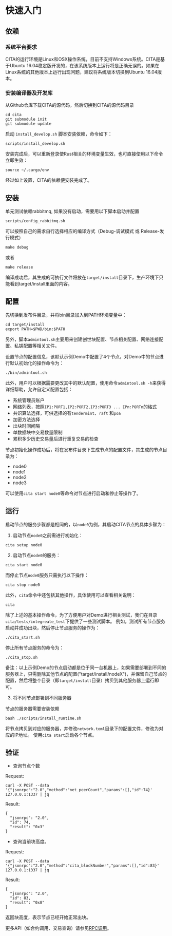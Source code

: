 # 快速入门

## 依赖

### 系统平台要求

CITA的运行环境是Linux和OSX操作系统，目前不支持Windows系统。CITA是基于Ubuntu 16.04稳定版开发的，在该系统版本上运行将是正确无误的。如果在Linux系统的其他版本上运行出现问题，建议将系统版本切换到Ubuntu 16.04版本。

### 安装编译器及开发库

从Github仓库下载CITA的源代码，然后切换到CITA的源代码目录

```shell
cd cita
git submodule init
git submodule update
```

启动 `install_develop.sh` 脚本安装依赖，命令如下：

```shell
scripts/install_develop.sh
```

安装完成后，可以重新登录使Rust相关的环境变量生效，也可直接使用以下命令立即生效：

```shell
source ~/.cargo/env
```

经过如上设置，CITA的依赖便安装完成了。

## 安装

单元测试依赖rabbitmq, 如果没有启动，需要用以下脚本启动并配置

```shell
scripts/config_rabbitmq.sh
```

可以按照自己的需求自行选择相应的编译方式（Debug-调试模式 或 Release-发行模式）

```shell
make debug
```

或者

```shell
make release
```

编译成功后，其生成的可执行文件将放在`target/install`目录下，生产环境下只能看到target/install里面的内容。

## 配置

先切换到发布件目录，并将bin目录加入到PATH环境变量中：

```shell
cd target/install
export PATH=$PWD/bin:$PATH
```

另外，脚本`admintool.sh`主要用来创建创世块配置、节点相关配置、网络连接配置、私钥配置等相关文件。

设置节点的配置信息，该默认示例Demo中配置了4个节点，对Demo中的节点进行默认初始化的操作命令为：

```shell
./bin/admintool.sh
```

此外，用户可以根据需要更改其中的默认配置，使用命令`admintool.sh -h`来获得详细帮助，允许自定义配置包括：

* 系统管理员账户
* 网络列表，按照`IP1:PORT1,IP2:PORT2,IP3:PORT3 ... IPn:PORTn`的格式
* 共识算法选择，可供选择的有`tendermint`、`raft` 和`poa`
* 加密方法选择
* 出块时间间隔
* 单数据块中交易数量限制
* 累积多少历史交易量后进行重复交易的检查

节点初始化操作成功后，将在发布件目录下生成节点的配置文件，其生成的节点目录为：

* node0
* node1
* node2
* node3

可以使用`cita start node0`等命令对节点进行启动和停止等操作了。

## 运行

启动节点的服务步骤都是相同的，以`node0`为例，其启动CITA节点的具体步骤为：

1) 启动节点`node0`之前需进行初始化：

```shell
cita setup node0
```

2) 启动节点`node0`的服务：

```shell
cita start node0
```

而停止节点`node0`服务只需执行以下操作：

```shell
cita stop node0
```

此外，`cita`命令中还包括其他操作，具体使用可以查看相关说明：

```shell
cita
```

除了上述的基本操作命令，为了方便用户对Demo进行相关测试，我们在目录`cita/tests/integreate_test`下提供了一些测试脚本。
例如，测试所有节点服务启动并成功出块，然后停止节点服务的操作为：

```shell
./cita_start.sh
```

停止所有节点服务的命令为：

```shell
./cita_stop.sh
```

备注：以上示例Demo的节点启动都是位于同一台机器上，如果需要部署到不同的服务器上，只需删除其他节点的配置("target/install/nodeX")，并保留自己节点的配置，然后将整个目录（即`target/install`目录）拷贝到其他服务器上运行即可。

3) 将不同节点部署到不同服务器

节点的服务器需要安装依赖

```shell
bash ./scripts/install_runtime.sh
```

将节点拷贝到对应的服务器，并修改`network.toml`目录下的配置文件，修改为对应的IP地址。
使用`cita start`启动各个节点。

## 验证

- 查询节点个数

Request:

```shell
curl -X POST --data '{"jsonrpc":"2.0","method":"net_peerCount","params":[],"id":74}' 127.0.0.1:1337 | jq
```

Result:

```shell
{
  "jsonrpc": "2.0",
  "id": 74,
  "result": "0x3"
}
```

- 查询当前块高度。

Request:

```shell
curl -X POST --data '{"jsonrpc":"2.0","method":"cita_blockNumber","params":[],"id":83}' 127.0.0.1:1337 | jq
```

Result:

```shell
{
  "jsonrpc": "2.0",
  "id": 83,
  "result": "0x8"
}
```

返回块高度，表示节点已经开始正常出块。

更多API（如合约调用、交易查询）请参见[RPC调用](https://cryptape.github.io/rpc.html)。
